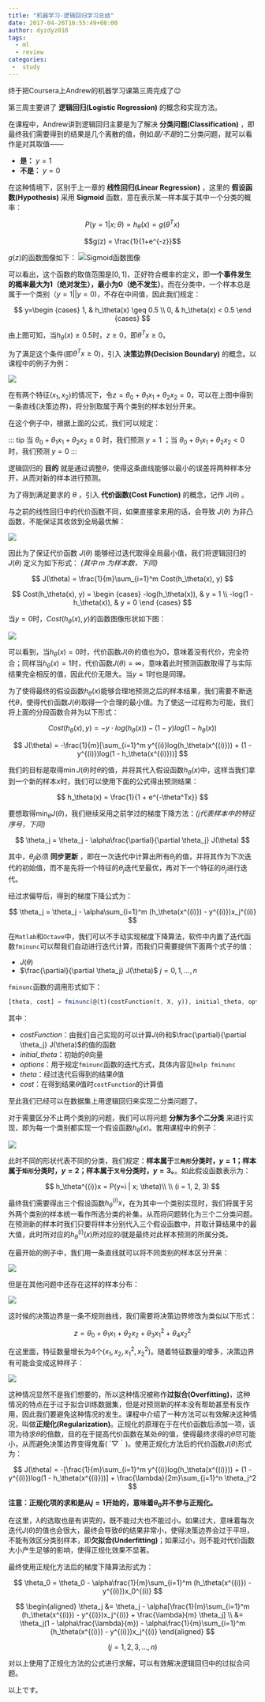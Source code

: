 ```yaml
---
title: "机器学习-逻辑回归学习总结"
date: 2017-04-26T16:55:49+08:00
author: dyzdyz010
tags:
  - ml
  - review
categories:
 -  study
---
```


终于把Coursera上Andrew的机器学习课第三周完成了😌

第三周主要讲了 **逻辑回归(Logistic Regression)** 的概念和实现方法。

在课程中，Andrew讲到逻辑回归主要是为了解决 **分类问题(Classification)** ，即最终我们需要得到的结果是几个离散的值，例如*是/不是*的二分类问题，就可以看作是对其取值——
  + **是：** $y=1$
  + **不是：** $y=0$

在这种情境下，区别于上一章的 **线性回归(Linear Regression)** ，这里的 **假设函数(Hypothesis)** 采用 **Sigmoid** 函数，意在表示某一样本属于其中一个分类的概率：

$$P(y=1|x;\theta) = h_\theta(x) = g(\theta^Tx)$$

$$g(z) = \frac{1}{1+e^{-z}}$$

$g(z)$的函数图像如下：
![Sigmoid函数图像](@blogimg/2017/04/006tNc79ly1fezs1eute2j30hk0bo3z6.jpg)

可以看出，这个函数的取值范围是$[0, 1]$，正好符合概率的定义，即**一个事件发生的概率最大为1（绝对发生），最小为0（绝不发生）**。而在分类中，一个样本总是属于一个类别（$y=1 || y=0$)，不存在中间值，因此我们规定：

$$
y=\begin {cases} 
1, & h_\theta(x) \geq 0.5 \\ 
0, & h_\theta(x) < 0.5 
\end {cases} 
$$

由上图可知，当$h_\theta(x) \geq 0.5$时，$z \geq 0$，即$\theta^Tx \geq 0$。

为了满足这个条件(即$\theta^Tx \geq 0$)，引入 **决策边界(Decision Boundary)** 的概念。以课程中的例子为例：

![](@blogimg/2017/05/006tNc79ly1fezv6qgjh4j30ik0fw0uz.jpg)

在有两个特征($x_1, x_2$)的情况下，令$z = \theta_0 + \theta_1x_1 + \theta_2x_2 = 0$，可以在上图中得到一条直线(决策边界)，将分别取属于两个类别的样本划分开来。

在这个例子中，根据上面的公式，我们可以规定：

::: tip
当 $\theta_0 + \theta_1x_1 + \theta_2x_2 \geq 0$ 时，我们预测 $y = 1$ ；当 $\theta_0 + \theta_1x_1 + \theta_2x_2 < 0$ 时，我们预测 $y = 0$
:::

逻辑回归的 **目的** 就是通过调整$\theta$，使得这条直线能够以最小的误差将两种样本分开，从而对新的样本进行预测。

为了得到满足要求的 $\theta$ ，引入 **代价函数(Cost Function)** 的概念，记作 $J(\theta)$ 。

与之前的线性回归中的代价函数不同，如果直接拿来用的话，会导致 $J(\theta)$ 为非凸函数，不能保证其收敛到全局最优解：

![](@blogimg/2017/04/006tNc79ly1fezvqbwo05j30oq0fswfl.jpg)

因此为了保证代价函数 $J(\theta)$ 能够经过迭代取得全局最小值，我们将逻辑回归的 $J(\theta)$ 定义为如下形式： *(其中 $m$ 为样本数，下同)*

$$
J(\theta) = \frac{1}{m}\sum_{i=1}^m Cost(h_\theta(x), y)
$$

$$
Cost(h_\theta(x), y) = \begin {cases} 
-log(h_\theta(x)), & y = 1 \\ 
-log(1 - h_\theta(x)), & y = 0 
\end {cases} 
$$

当$y = 0$时，$Cost(h_\theta(x), y)$的函数图像形状如下图：

![](@blogimg/2017/04/006tNc79ly1fezwnnpeuuj30nk0keta5.jpg)

可以看到，当$h_\theta(x) = 0$时，代价函数$J(\theta)$的值也为0，意味着没有代价，完全符合；同样当$h_\theta(x) = 1$时，代价函数$J(\theta) = \infty$，意味着此时预测函数取得了与实际结果完全相反的值，因此代价无限大。当$y = 1$时也是同理。

为了使得最终的假设函数$h_\theta(x)$能够合理地预测之后的样本结果，我们需要不断迭代$\theta$，使得代价函数$J(\theta)$取得一个合理的最小值。为了使这一过程称为可能，我们将上面的分段函数合并为以下形式：

$$
Cost(h_\theta(x), y) = -y \cdot log(h_\theta(x)) - (1 - y)log(1 - h_\theta(x))
$$

$$
J(\theta) = -\frac{1}{m}[\sum_{i=1}^m y^{(i)}log(h_\theta(x^{(i)})) + (1 - y^{(i)})log(1 - h_\theta(x^{(i)}))]
$$

我们的目标是取得$\min J(\theta)$时$\theta$的值，并将其代入假设函数$h_\theta(x)$中，这样当我们拿到一个新的样本$x$时，我们可以使用下面的公式得出预测结果：

$$
h_\theta(x) = \frac{1}{1 + e^{-\theta^Tx}}
$$

要想取得$\min_\theta J(\theta)$，我们继续采用之前学过的梯度下降方法：*($j$代表样本中的特征序号，下同)*

$$
\theta_j = \theta_j - \alpha\frac{\partial}{\partial \theta_j} J(\theta)
$$

其中，$\theta_j$必须 **同步更新** ，即在一次迭代中计算出所有$\theta_j$的值，并将其作为下次迭代的初始值，而不是先将一个特征的$\theta_j$迭代至最优，再对下一个特征的$\theta_j$进行迭代。

经过求偏导后，得到的梯度下降公式为：

$$
\theta_j = \theta_j - \alpha\sum_{i=1}^m (h_\theta(x^{(i)}) - y^{(i)})x_j^{(i)}
$$

在`Matlab`和`Octave`中，我们可以不手动实现梯度下降算法，软件中内置了迭代函数`fminunc`可以帮我们自动进行迭代计算，而我们只需要提供下面两个式子的值：

- $J(\theta)$
- $\frac{\partial}{\partial \theta_j} J(\theta)$ $j = 0, 1, ..., n$

`fminunc`函数的调用形式如下：

```octave
[theta, cost] = fminunc(@(t)(costFunction(t, X, y)), initial_theta, options);
```

其中：

- *costFunction*：由我们自己实现的可以计算$J(\theta)$和$\frac{\partial}{\partial \theta_j} J(\theta)$的值的函数
- *initial_theta*：初始的$\theta$向量
- *options*：用于规定`fminunc`函数的迭代方式，具体内容见`help fminunc`
- *theta*：经过迭代后得到的结果$\theta$值
- *cost*：在得到结果$\theta$值时`costFunction`的计算值

至此我们已经可以在数据集上用逻辑回归来实现二分类问题了。

对于需要区分不止两个类别的问题，我们可以将问题 **分解为多个二分类** 来进行实现，即为每一个类别都实现一个假设函数$h_\theta(x)$。套用课程中的例子：

![](@blogimg/2017/04/006tNc79ly1ff0505j5irj30l60i2jsa.jpg)

此时不同的形状代表不同的分类，我们规定：**样本属于`三角形`分类时，$y=1$；样本属于`矩形`分类时，$y=2$；样本属于`叉号`分类时，$y=3$。**。如此假设函数表示为：

$$
h_\theta^{(i)}x = P(y=i | x; \theta)\\ \\ (i = 1, 2, 3)
$$

最终我们需要得出三个假设函数$h_\theta^{(i)}x$，在为其中一个类别实现时，我们将属于另外两个类别的样本统一看作所选分类的补集，从而将问题转化为三个二分类问题。在预测新的样本时我们只要将样本分别代入三个假设函数中，并取计算结果中的最大值，此时所对应的$h_\theta^{(i)}(x)$所对应的$i$就是最终对此样本预测的所属分类。

在最开始的例子中，我们用一条直线就可以将不同类别的样本区分开来：

![](@blogimg/2017/05/006tNc79ly1fezv6qgjh4j30ik0fw0uz.jpg)

但是在其他问题中还存在这样的样本分布：

![](@blogimg/2017/05/006tNc79ly1ff07vikxvbj30si0m6dhz.jpg)

这时候的决策边界是一条不规则曲线，我们需要将决策边界修改为类似以下形式：

$$
z = \theta_0 + \theta_1x_1 + \theta_2x_2 + \theta_3x_1^2 + \theta_4x_2^2
$$

在这里面，特征数量增长为4个($x_1, x_2, x_1^2, x_2^2$)。随着特征数量的增多，决策边界有可能会变成这种样子：

![](@blogimg/2017/04/006tNc79ly1ff0do3wk0kj30sk0mw40s.jpg)

这种情况显然不是我们想要的，所以这种情况被称作**过拟合(Overfitting)**，这种情况的特点在于过于拟合训练数据集，但是对预测新的样本没有帮助甚至有反作用，因此我们要避免这种情况的发生。课程中介绍了一种方法可以有效解决这种情况，叫做**正规化(Regularization)**。正规化的原理在于在代价函数后添加一项，该项为待求$\theta$的倍数，目的在于提高代价函数在某处$\theta$的值，使得最终求得的$\theta$尽可能小，从而避免决策边界变得鬼畜( ´▽｀)。使用正规化方法后的代价函数$J(\theta)$形式为：

$$
J(\theta) = -[\frac{1}{m}\sum_{i=1}^m y^{(i)}log(h_\theta(x^{(i)})) + (1 - y^{(i)})log(1 - h_\theta(x^{(i)}))] + \frac{\lambda}{2m}\sum_{j=1}^n \theta_j^2
$$

**注意：正规化项的求和是从$j=1$开始的，意味着$\theta_0$并不参与正规化。**

在这里，$\lambda$的选取也是有讲究的，既不能过大也不能过小。如果过大，意味着每次迭代$J(\theta)$的值也会很大，最终会导致$\theta$的结果非常小，使得决策边界会过于平坦，不能有效区分类别样本，即**欠拟合(Underfitting)**；如果过小，则不能对代价函数大小产生足够的影响，使得正规化效果不显著。

最终使用正规化方法后的梯度下降算法形式为：

$$
\theta_0 = \theta_0 - \alpha\frac{1}{m}\sum_{i=1}^m (h_\theta(x^{(i)}) - y^{(i)})x_0^{(i)}
$$

$$
\begin{aligned}
\theta_j &= \theta_j - \alpha[\frac{1}{m}\sum_{i=1}^m (h_\theta(x^{(i)}) - y^{(i)})x_j^{(i)} + \frac{\lambda}{m} \theta_j] \\ 
&= \theta_j(1 - \alpha\frac{\lambda}{m}) - \alpha\frac{1}{m}\sum_{i=1}^m (h_\theta(x^{(i)}) - y^{(i)})x_j^{(i)}
\end{aligned}
$$

$$
(j = 1, 2, 3, ..., n)
$$

对以上使用了正规化方法的公式进行求解，可以有效解决逻辑回归中的过拟合问题。

以上です。